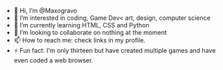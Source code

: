 - 👋 Hi, I’m @Maxogravo
- 👀 I’m interested in coding, Game Dev< art, design, computer science
- 🌱 I’m currently learning HTML, CSS and Python
- 💞️ I’m looking to collaborate on nothing at the moment
- 📫 How to reach me: check links in my profile.
- ⚡ Fun fact: I'm only thirteen but have created multiple games and have even coded a web browser.

